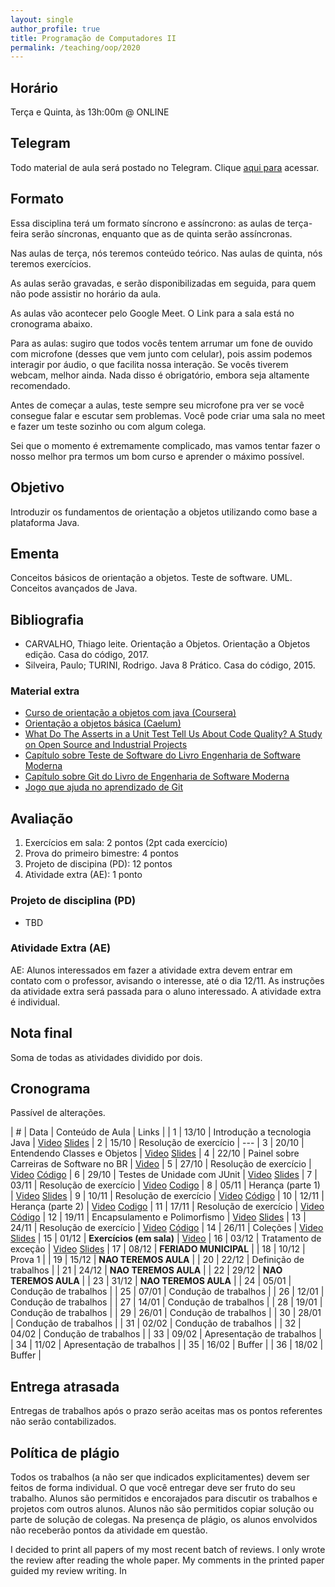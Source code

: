 ```yaml
---
layout: single
author_profile: true
title: Programação de Computadores II
permalink: /teaching/oop/2020
---
```


## Horário

Terça e Quinta, às 13h:00m @ ONLINE

## Telegram

Todo material de aula será postado no Telegram. Clique [aqui para](https://join.slack.com/t/ufpaworkspace/shared_invite/enQtNTc5MTQ0MDA1NzQ3LWI2YzE1MTliYjQwNWZlMzkwYjhmMzdmNTI5NDVkOWM4Zjk2ZjJkMGI1YzBmMTE3OWJhMjE5YjAxYmVlYzBkNTk) acessar.

## Formato

Essa disciplina terá um formato síncrono e assíncrono: as aulas de terça-feira serão síncronas, enquanto que as de quinta serão assíncronas.

Nas aulas de terça, nós teremos conteúdo teórico. Nas aulas de quinta, nós teremos exercícios.

As aulas serão gravadas, e serão disponibilizadas em seguida, para quem não pode assistir no horário da aula.

As aulas vão acontecer pelo Google Meet. O Link para a sala está no cronograma abaixo.

Para as aulas: sugiro que todos vocês tentem arrumar um fone de ouvido com microfone (desses que vem junto com celular), pois assim podemos interagir por áudio, o que facilita nossa interação. Se vocês tiverem webcam, melhor ainda. Nada disso é obrigatório, embora seja altamente recomendado.

Antes de começar a aulas, teste sempre seu microfone pra ver se você consegue falar e escutar sem problemas. Você pode criar uma sala no meet e fazer um teste sozinho ou com algum colega.

Sei que o momento é extremamente complicado, mas vamos tentar fazer o nosso melhor pra termos um bom curso e aprender o máximo possível.

## Objetivo

Introduzir os fundamentos de orientação a objetos utilizando como base a plataforma Java.

## Ementa

Conceitos básicos de orientação a objetos. Teste de software. UML. Conceitos avançados de Java.

## Bibliografia

- CARVALHO, Thiago leite. Orientação a Objetos. Orientação a Objetos edição. Casa do código, 2017.
- Silveira, Paulo; TURINI, Rodrigo. Java 8 Prático. Casa do código, 2015.

### Material extra

- [Curso de orientação a objetos com java (Coursera)](https://www.coursera.org/learn/orientacao-a-objetos-com-java)
- [Orientação a objetos básica (Caelum)](https://www.caelum.com.br/apostila-java-orientacao-objetos/orientacao-a-objetos-basica/)
- [What Do The Asserts in a Unit Test Tell Us About Code Quality? A Study on Open Source and Industrial Projects](https://figshare.com/articles/What_Do_the_Asserts_in_a_Unit_Test_Tell_Us_about_Code_Quality_A_Study_on_Open_Source_and_Industrial_Projects/9638942)
- [Capítulo sobre Teste de Software do Livro Engenharia de Software Moderna](https://engsoftmoderna.info/cap8.html)
- [Capítulo sobre Git do Livro de Engenharia de Software Moderna](https://engsoftmoderna.info/capAp.html)
- [Jogo que ajuda no aprendizado de Git](https://learngitbranching.js.org/?locale=pt_BR)

## Avaliação

1. Exercícios em sala: 2 pontos (2pt cada exercício)
2. Prova do primeiro bimestre: 4 pontos
3. Projeto de discipina (PD): 12 pontos
4. Atividade extra (AE): 1 ponto

### Projeto de disciplina (PD)

- TBD

### Atividade Extra (AE)

AE: Alunos interessados em fazer a atividade extra devem entrar em contato com o professor, avisando o interesse, até o dia 12/11. As instruções da atividade extra será passada para o aluno interessado. A atividade extra é individual.

## Nota final

Soma de todas as atividades dividido por dois.

## Cronograma

Passível de alterações.

| # | Data  | Conteúdo de Aula                     | Links |
| 1 | 13/10 | Introdução a tecnologia Java         | [Video](https://drive.google.com/file/d/1TyxBuugO0hSxfmAg67tVzEpKvD0Z2K4y/view?usp=sharing) [Slides]()
| 2 | 15/10 | Resolução de exercício               | ---
| 3 | 20/10 | Entendendo Classes e Objetos         | [Video](https://drive.google.com/file/d/1nW57I_YAj3qcg7EUUyLOuOFHNV1HimBF/view?usp=sharing) [Slides](https://docs.google.com/presentation/d/1Ilh7RkwvQRQY_ijSNyeu7ou0sX8hk8Yu-9ykOMg1TvU/edit?usp=sharing)
| 4 | 22/10 | Painel sobre Carreiras de Software no BR | [Video](https://www.youtube.com/watch?v=0vlj3E3Bt1U&feature=youtu.be)
| 5 | 27/10 | Resolução de exercício               | [Video](https://drive.google.com/file/d/1YzTurwCXP03f9MSyhpO-hpqX9V4AFi86/view?usp=sharing) [Código](https://repl.it/@GustavoPinto2/POO-aula01)
| 6 | 29/10 | Testes de Unidade com JUnit          | [Video](https://youtu.be/SrUJIhe36iY) [Slides](https://docs.google.com/presentation/d/1C5cyv8g1snC1m15MZgWBfQMBLwg8fu0MXkja-ttpCbc/edit?usp=sharing)
| 7 | 03/11 | Resolução de exercício               | [Video](https://drive.google.com/file/d/1VIFQr9xGdrd1Z5oMJ0nBNFw56cbE2lh5/view) [Codigo](https://www.dropbox.com/s/0ebkxcgh535f6fm/Calculadora.zip?dl=0)
| 8 | 05/11 | Herança (parte 1)                    | [Video](https://drive.google.com/file/d/1Av3DeoJ3N-nn3UKrw-tTnZcFmixLi6qy/view?usp=sharing) [Slides](https://docs.google.com/presentation/d/1XbefnU1bFrMPbU_axs7KVRA2JKz7JwWQNVSZbEPDsaY/edit?usp=sharing)
| 9 | 10/11 | Resolução de exercício               | [Video](https://drive.google.com/file/d/1tVluriDqp2fkTr3iChFrZwvZNNjOTufS/view?usp=sharing) [Código](https://www.dropbox.com/s/w6p0gm6jtog48e8/conta-heranca.zip?dl=0)
| 10 | 12/11 | Herança (parte 2)                   | [Video](https://drive.google.com/file/d/149phDIM9KShk602vzAGk8V27oKMNJlRu/view?usp=sharing) [Codigo](https://www.dropbox.com/s/fcq12mkp4x57qpd/carro-heranca2.zip?dl=0)
| 11 | 17/11 | Resolução de exercício              | [Video](https://drive.google.com/file/d/1VMjfLZzxF1jDCuKa4Q1Gi4U3blD-wsBH/view?usp=sharing) [Código](https://www.dropbox.com/s/c20tvfzfg02zd6j/tarefa8.rar?dl=0)
| 12 | 19/11 | Encapsulamento e Polimorfismo       | [Video](https://drive.google.com/file/d/1fJ8Hg3Erb2dF0hioTxEz3d-BHA8SnnMd/view?usp=sharing) [Slides](https://docs.google.com/presentation/d/1-pitCXAJkIqpd4CD7EKK7-uezj9kUIz0pHbx8vFouIc/edit?usp=sharing)
| 13 | 24/11 | Resolução de exercício              | [Video](https://drive.google.com/file/d/1weuaL-VGykgtMJ2f7R_z8qINVlWastmG/view?usp=sharing) [Código](https://github.com/gustavopinto/ifood)
| 14 | 26/11 | Coleções                            | [Video](https://drive.google.com/file/d/150EiuhMj9W117QRWjHsGymUhEyvve__C/view?usp=sharing) [Slides](https://drive.google.com/file/d/150EiuhMj9W117QRWjHsGymUhEyvve__C/view?usp=sharing)
| 15 | 01/12 | **Exercícios (em sala)**            | [Video](https://drive.google.com/file/d/126JdjBhFnCuQw3xTKmEGNCdg_Y6qCsym/view?usp=sharing)
| 16 | 03/12 | Tratamento de exceção               | [Video](https://drive.google.com/file/d/1fKFKcWL4ynPv0r5AGaT30AQO14m82KnW/view?usp=sharing) [Slides](https://docs.google.com/presentation/d/1NcK2RixLIrSZdgZMevAP_wL27Eq4c0RSG3Kmb2a0W70/edit?usp=drivesdk)
| 17 | 08/12 | **FERIADO MUNICIPAL**               |
| 18 | 10/12 | Prova 1                             |
| 19 | 15/12 | **NAO TEREMOS AULA**                |
| 20 | 22/12 | Definição de trabalhos              |
| 21 | 24/12 | **NAO TEREMOS AULA**                |
| 22 | 29/12 | **NAO TEREMOS AULA**                |
| 23 | 31/12 | **NAO TEREMOS AULA**                |
| 24 | 05/01 | Condução de trabalhos               |
| 25 | 07/01 | Condução de trabalhos               |
| 26 | 12/01 | Condução de trabalhos               |
| 27 | 14/01 | Condução de trabalhos               |
| 28 | 19/01 | Condução de trabalhos               |
| 29 | 26/01 | Condução de trabalhos               |
| 30 | 28/01 | Condução de trabalhos               |
| 31 | 02/02 | Condução de trabalhos               |
| 32 | 04/02 | Condução de trabalhos               |
| 33 | 09/02 | Apresentação de trabalhos           |
| 34 | 11/02 | Apresentação de trabalhos           |
| 35 | 16/02 | Buffer                              |
| 36 | 18/02 | Buffer                              |


## Entrega atrasada

Entregas de trabalhos após o prazo serão aceitas mas os pontos referentes não serão contabilizados.

## Política de plágio

Todos os trabalhos (a não ser que indicados explicitamentes) devem ser feitos de forma individual. O que você entregar deve ser fruto do seu trabalho. Alunos são permitidos e encorajados para discutir os trabalhos e projetos com outros alunos. Alunos não são permitidos copiar solução ou parte de solução de colegas. Na presença de plágio, os alunos envolvidos não receberão pontos da atividade em questão.



I decided to print all papers of my most recent batch of reviews. I only wrote the review after reading the whole paper. My comments in the printed paper guided my review writing. In
